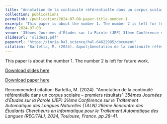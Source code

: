 ```yaml
---
title: "Annotation de la continuité référentielle dans un corpus scolaire – premiers résultats (RECITAL)"
collection: publications
permalink: /publication/2024-07-08-paper-title-number-1
excerpt: 'This paper is about the number 1. The number 2 is left for future work.'
date: 2024-07-08
venue: '35èmes Journées d’Études sur la Parole (JEP) 31ème Conférence sur le Traitement Automatique des Langues Naturelles (TALN) 26ème Rencontre des Étudiants Chercheurs en Informatique pour le Traitement Automatique des Langues (RECITAL), 2024, Toulouse, France. pp.28-41.'
slidesurl: 'slides1.pdf'
paperurl: 'https://inria.hal.science/hal-04622985/document'
citation: 'Barletta, M. (2024). &quot;Annotation de la continuité référentielle dans un corpus scolaire – premiers résultats&quot; <i>35èmes Journées d’Études sur la Parole (JEP) 31ème Conférence sur le Traitement Automatique des Langues Naturelles (TALN) 26ème Rencontre des Étudiants Chercheurs en Informatique pour le Traitement Automatique des Langues (RECITAL), 2024, Toulouse, France. pp.28-41.</i>'
---
```

This paper is about the number 1. The number 2 is left for future work.

[Download slides here](slides1.pdf)

[Download paper here](https://inria.hal.science/hal-04622985/document)

Recommended citation: Barletta, M. (2024). "Annotation de la continuité référentielle dans un corpus scolaire – premiers résultats" <i>35èmes Journées d’Études sur la Parole (JEP) 31ème Conférence sur le Traitement Automatique des Langues Naturelles (TALN) 26ème Rencontre des Étudiants Chercheurs en Informatique pour le Traitement Automatique des Langues (RECITAL), 2024, Toulouse, France. pp.28-41.</i>